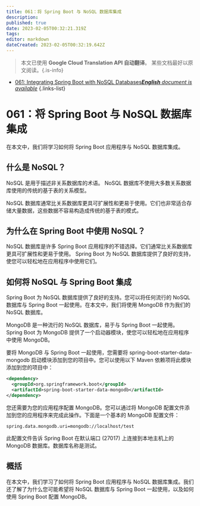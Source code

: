 ```yaml
---
title: 061：将 Spring Boot 与 NoSQL 数据库集成
description: 
published: true
date: 2023-02-05T00:32:21.319Z
tags: 
editor: markdown
dateCreated: 2023-02-05T00:32:19.642Z
---
```


> 本文已使用 **Google Cloud Translation API 自动翻译**。
某些文档最好以原文阅读。{.is-info}



- [061: Integrating Spring Boot with NoSQL Databases***English** document is available*](/en/Knowledge-base/Spring-Boot/Learning/061-integrating-spring-boot-with-nosql-databases)
{.links-list}


# 061：将 Spring Boot 与 NoSQL 数据库集成

在本文中，我们将学习如何将 Spring Boot 应用程序与 NoSQL 数据库集成。

## 什么是 NoSQL？

NoSQL 是用于描述非关系数据库的术语。 NoSQL 数据库不使用大多数关系数据库使用的传统的基于表的关系模型。

NoSQL 数据库通常比关系数据库更具可扩展性和更易于使用。它们也非常适合存储大量数据，这些数据不容易构造成传统的基于表的模式。

## 为什么在 Spring Boot 中使用 NoSQL？

NoSQL 数据库是许多 Spring Boot 应用程序的不错选择。它们通常比关系数据库更具可扩展性和更易于使用。 Spring Boot 为 NoSQL 数据库提供了良好的支持，使您可以轻松地在应用程序中使用它们。

## 如何将 NoSQL 与 Spring Boot 集成

 Spring Boot 为 NoSQL 数据库提供了良好的支持。您可以将任何流行的 NoSQL 数据库与 Spring Boot 一起使用。在本文中，我们将使用 MongoDB 作为我们的 NoSQL 数据库。

MongoDB 是一种流行的 NoSQL 数据库，易于与 Spring Boot 一起使用。 Spring Boot 为 MongoDB 提供了一个启动器模块，使您可以轻松地在应用程序中使用 MongoDB。

要将 MongoDB 与 Spring Boot 一起使用，您需要将 spring-boot-starter-data-mongodb 启动模块添加到您的项目中。您可以使用以下 Maven 依赖项将此模块添加到您的项目中：

```xml
<dependency>
  <groupId>org.springframework.boot</groupId>
  <artifactId>spring-boot-starter-data-mongodb</artifactId>
</dependency>
```

您还需要为您的应用程序配置 MongoDB。您可以通过将 MongoDB 配置文件添加到您的应用程序来完成此操作。下面是一个基本的 MongoDB 配置文件：

```properties
spring.data.mongodb.uri=mongodb://localhost/test
```

此配置文件告诉 Spring Boot 在默认端口 (27017) 上连接到本地主机上的 MongoDB 数据库。数据库名称是测试。

## 概括

在本文中，我们学习了如何将 Spring Boot 应用程序与 NoSQL 数据库集成。我们还了解了为什么您可能希望将 NoSQL 数据库与 Spring Boot 一起使用，以及如何使用 Spring Boot 配置 MongoDB。